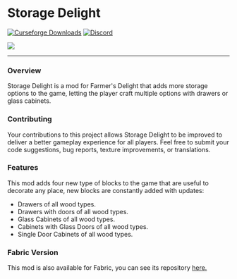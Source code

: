# Storage Delight

<a href="https://www.curseforge.com/minecraft/mc-mods/storage-delight-forge"><img src="https://cf.way2muchnoise.eu/full_979761_downloads.svg" alt="Curseforge Downloads"></a>
<a href="https://discord.gg/e2BQx4bbsU"><img alt="Discord" src="https://img.shields.io/discord/1194733791818821663?color=brightgreen&label=Discord"></a>

<img src="https://cdn.modrinth.com/data/LTTvOp5L/images/2b37126dcef53cff8488de1a496c013b90103075.png">
<hr>

### Overview

Storage Delight is a mod for Farmer's Delight that adds more storage options to the game, letting the player craft multiple options with drawers or glass cabinets.

### Contributing

Your contributions to this project allows Storage Delight to be improved to deliver a better gameplay experience for all players. Feel free to submit your code suggestions, bug reports, texture improvements, or translations.

### Features

This mod adds four new type of blocks to the game that are useful to decorate any place, new blocks are constantly added with updates:

- Drawers of all wood types.
- Drawers with doors of all wood types.
- Glass Cabinets of all wood types.
- Cabinets with Glass Doors of all wood types.
- Single Door Cabinets of all wood types.

### Fabric Version

This mod is also available for Fabric, you can see its repository [here.](https://github.com/axperty/storagedelight-fabric/)
